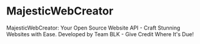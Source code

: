 # MajesticWebCreator
MajesticWebCreator: Your Open Source Website API - Craft Stunning Websites with Ease. Developed by Team BLK - Give Credit Where It's Due!
